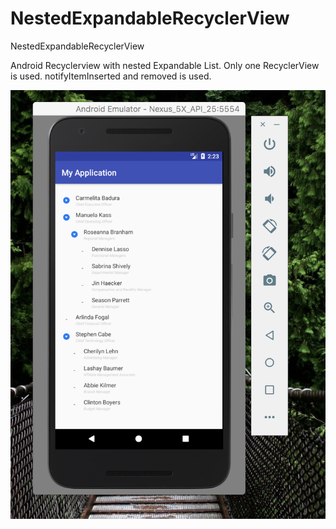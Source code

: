 # NestedExpandableRecyclerView
NestedExpandableRecyclerView

Android Recyclerview with nested Expandable List.
Only one RecyclerView is used.
notifyItemInserted and removed is used. 

![Alt text](/screen_shot.png?raw=true "Screen Shot")

